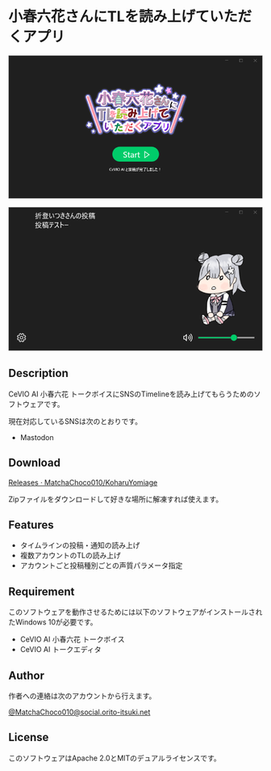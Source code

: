 # 小春六花さんにTLを読み上げていただくアプリ

![screenshot](./img/screenshot-0.png)

![screenshot](./img/screenshot-1.png)

## Description

CeVIO AI 小春六花 トークボイスにSNSのTimelineを読み上げてもらうためのソフトウェアです。

現在対応しているSNSは次のとおりです。

- Mastodon

## Download

[Releases · MatchaChoco010/KoharuYomiage](https://github.com/MatchaChoco010/KoharuYomiage/releases)

Zipファイルをダウンロードして好きな場所に解凍すれば使えます。

## Features

- タイムラインの投稿・通知の読み上げ
- 複数アカウントのTLの読み上げ
- アカウントごと投稿種別ごとの声質パラメータ指定

## Requirement

このソフトウェアを動作させるためには以下のソフトウェアがインストールされたWindows 10が必要です。

- CeVIO AI 小春六花 トークボイス
- CeVIO AI トークエディタ

## Author

作者への連絡は次のアカウントから行えます。

[@MatchaChoco010@social.orito-itsuki.net](https://social.orito-itsuki.net/@MatchaChoco010)

## License

このソフトウェアはApache 2.0とMITのデュアルライセンスです。
